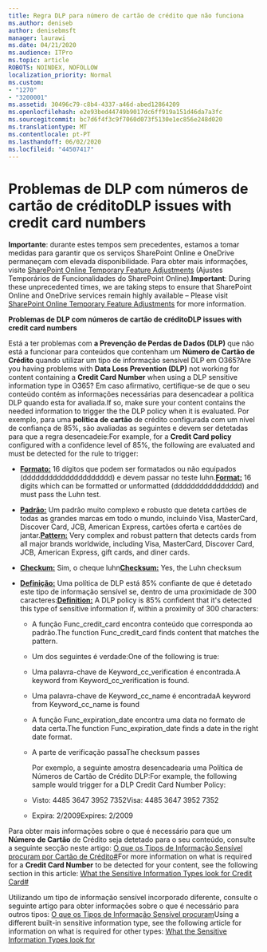 ```yaml
---
title: Regra DLP para número de cartão de crédito que não funciona
ms.author: deniseb
author: denisebmsft
manager: laurawi
ms.date: 04/21/2020
ms.audience: ITPro
ms.topic: article
ROBOTS: NOINDEX, NOFOLLOW
localization_priority: Normal
ms.custom:
- "1270"
- "3200001"
ms.assetid: 30496c79-c8b4-4337-a46d-abed12864209
ms.openlocfilehash: e2e93bed44749b9017dc6ff919a151d46da7a3fc
ms.sourcegitcommit: bc7d6f4f3c9f7060d073f5130e1ec856e248d020
ms.translationtype: MT
ms.contentlocale: pt-PT
ms.lasthandoff: 06/02/2020
ms.locfileid: "44507417"
---
```

# <a name="dlp-issues-with-credit-card-numbers"></a><span data-ttu-id="55dfc-102">Problemas de DLP com números de cartão de crédito</span><span class="sxs-lookup"><span data-stu-id="55dfc-102">DLP issues with credit card numbers</span></span>

<span data-ttu-id="55dfc-103">**Importante**: durante estes tempos sem precedentes, estamos a tomar medidas para garantir que os serviços SharePoint Online e OneDrive permaneçam com elevada disponibilidade. Para obter mais informações, visite [SharePoint Online Temporary Feature Adjustments](https://aka.ms/ODSPAdjustments) (Ajustes Temporários de Funcionalidades do SharePoint Online).</span><span class="sxs-lookup"><span data-stu-id="55dfc-103">**Important**: During these unprecedented times, we are taking steps to ensure that SharePoint Online and OneDrive services remain highly available – Please visit [SharePoint Online Temporary Feature Adjustments](https://aka.ms/ODSPAdjustments) for more information.</span></span>

<span data-ttu-id="55dfc-104">**Problemas de DLP com números de cartão de crédito**</span><span class="sxs-lookup"><span data-stu-id="55dfc-104">**DLP issues with credit card numbers**</span></span>

<span data-ttu-id="55dfc-105">Está a ter problemas com **a Prevenção de Perdas de Dados (DLP)** que não está a funcionar para conteúdos que contenham um **Número de Cartão de Crédito** quando utilizar um tipo de informação sensível DLP em O365?</span><span class="sxs-lookup"><span data-stu-id="55dfc-105">Are you having problems with **Data Loss Prevention (DLP)** not working for content containing a **Credit Card Number** when using a DLP sensitive information type in O365?</span></span> <span data-ttu-id="55dfc-106">Em caso afirmativo, certifique-se de que o seu conteúdo contém as informações necessárias para desencadear a política DLP quando esta for avaliada.</span><span class="sxs-lookup"><span data-stu-id="55dfc-106">If so, make sure your content contains the needed information to trigger the the DLP policy when it is evaluated.</span></span> <span data-ttu-id="55dfc-107">Por exemplo, para uma **política de cartão** de crédito configurada com um nível de confiança de 85%, são avaliadas as seguintes e devem ser detetadas para que a regra desencadeie:</span><span class="sxs-lookup"><span data-stu-id="55dfc-107">For example, for a **Credit Card policy** configured with a confidence level of 85%, the following are evaluated and must be detected for the rule to trigger:</span></span>
  
- <span data-ttu-id="55dfc-108">**[Formato:](https://docs.microsoft.com/microsoft-365/compliance/sensitive-information-type-entity-definitions#format-19)** 16 dígitos que podem ser formatados ou não equipados (ddddddddddddddddddddd) e devem passar no teste luhn.</span><span class="sxs-lookup"><span data-stu-id="55dfc-108">**[Format:](https://docs.microsoft.com/microsoft-365/compliance/sensitive-information-type-entity-definitions#format-19)** 16 digits which can be formatted or unformatted (dddddddddddddddd) and must pass the Luhn test.</span></span>

- <span data-ttu-id="55dfc-109">**[Padrão:](https://docs.microsoft.com/microsoft-365/compliance/sensitive-information-type-entity-definitions#pattern-19)** Um padrão muito complexo e robusto que deteta cartões de todas as grandes marcas em todo o mundo, incluindo Visa, MasterCard, Discover Card, JCB, American Express, cartões oferta e cartões de jantar.</span><span class="sxs-lookup"><span data-stu-id="55dfc-109">**[Pattern:](https://docs.microsoft.com/microsoft-365/compliance/sensitive-information-type-entity-definitions#pattern-19)** Very complex and robust pattern that detects cards from all major brands worldwide, including Visa, MasterCard, Discover Card, JCB, American Express, gift cards, and diner cards.</span></span>

- <span data-ttu-id="55dfc-110">**[Checkum:](https://docs.microsoft.com/microsoft-365/compliance/sensitive-information-type-entity-definitions#checksum-19)** Sim, o cheque luhn</span><span class="sxs-lookup"><span data-stu-id="55dfc-110">**[Checksum:](https://docs.microsoft.com/microsoft-365/compliance/sensitive-information-type-entity-definitions#checksum-19)** Yes, the Luhn checksum</span></span>

- <span data-ttu-id="55dfc-111">**[Definição:](https://docs.microsoft.com/microsoft-365/compliance/sensitive-information-type-entity-definitions#definition-19)** Uma política de DLP está 85% confiante de que é detetado este tipo de informação sensível se, dentro de uma proximidade de 300 caracteres:</span><span class="sxs-lookup"><span data-stu-id="55dfc-111">**[Definition:](https://docs.microsoft.com/microsoft-365/compliance/sensitive-information-type-entity-definitions#definition-19)** A DLP policy is 85% confident that it's detected this type of sensitive information if, within a proximity of 300 characters:</span></span>

  - <span data-ttu-id="55dfc-112">A função Func_credit_card encontra conteúdo que corresponda ao padrão.</span><span class="sxs-lookup"><span data-stu-id="55dfc-112">The function Func_credit_card finds content that matches the pattern.</span></span>

  - <span data-ttu-id="55dfc-113">Um dos seguintes é verdade:</span><span class="sxs-lookup"><span data-stu-id="55dfc-113">One of the following is true:</span></span>

  - <span data-ttu-id="55dfc-114">Uma palavra-chave de Keyword_cc_verification é encontrada.</span><span class="sxs-lookup"><span data-stu-id="55dfc-114">A keyword from Keyword_cc_verification is found.</span></span>

  - <span data-ttu-id="55dfc-115">Uma palavra-chave de Keyword_cc_name é encontrada</span><span class="sxs-lookup"><span data-stu-id="55dfc-115">A keyword from Keyword_cc_name is found</span></span>

  - <span data-ttu-id="55dfc-116">A função Func_expiration_date encontra uma data no formato de data certa.</span><span class="sxs-lookup"><span data-stu-id="55dfc-116">The function Func_expiration_date finds a date in the right date format.</span></span>

  - <span data-ttu-id="55dfc-117">A parte de verificação passa</span><span class="sxs-lookup"><span data-stu-id="55dfc-117">The checksum passes</span></span>

    <span data-ttu-id="55dfc-118">Por exemplo, a seguinte amostra desencadearia uma Política de Números de Cartão de Crédito DLP:</span><span class="sxs-lookup"><span data-stu-id="55dfc-118">For example, the following sample would trigger for a DLP Credit Card Number Policy:</span></span>

  - <span data-ttu-id="55dfc-119">Visto: 4485 3647 3952 7352</span><span class="sxs-lookup"><span data-stu-id="55dfc-119">Visa: 4485 3647 3952 7352</span></span>
  
  - <span data-ttu-id="55dfc-120">Expira: 2/2009</span><span class="sxs-lookup"><span data-stu-id="55dfc-120">Expires: 2/2009</span></span>

<span data-ttu-id="55dfc-121">Para obter mais informações sobre o que é necessário para que um **Número de Cartão** de Crédito seja detetado para o seu conteúdo, consulte a seguinte secção neste artigo: [O que os Tipos de Informação Sensível procuram por Cartão de Crédito#](https://docs.microsoft.com/microsoft-365/compliance/sensitive-information-type-entity-definitions#credit-card-number)</span><span class="sxs-lookup"><span data-stu-id="55dfc-121">For more information on what is required for a **Credit Card Number** to be detected for your content, see the following section in this article: [What the Sensitive Information Types look for Credit Card#](https://docs.microsoft.com/microsoft-365/compliance/sensitive-information-type-entity-definitions#credit-card-number)</span></span>
  
<span data-ttu-id="55dfc-122">Utilizando um tipo de informação sensível incorporado diferente, consulte o seguinte artigo para obter informações sobre o que é necessário para outros tipos: [O que os Tipos de Informação Sensível procuram](https://docs.microsoft.com/microsoft-365/compliance/sensitive-information-type-entity-definitions)</span><span class="sxs-lookup"><span data-stu-id="55dfc-122">Using a different built-in sensitive information type, see the following article for information on what is required for other types: [What the Sensitive Information Types look for](https://docs.microsoft.com/microsoft-365/compliance/sensitive-information-type-entity-definitions)</span></span>
  
